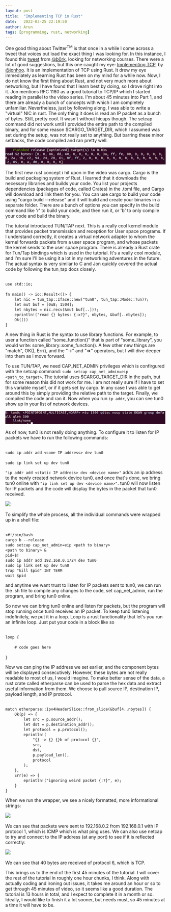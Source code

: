 ```yaml
---
layout: post
title:  "Implementing TCP in Rust"
date:   2022-03-25 22:19:50
author: Arun
tags: [programming, rust, networking]
---
```



One good thing about Twitter<sup>TM</sup> is that once in a while I come across a tweet that voices out load the exact thing I was looking for. In this instance, I found this [tweet](https://twitter.com/b0rk/status/1505597582227165194) from [@b0rk](https://twitter.com/b0rk), looking for networking courses. There were a lot of good suggestions, but this one caught my eye: [Implementing TCP](https://www.youtube.com/playlist?list=PLqbS7AVVErFivDY3iKAQk3_VAm8SXwt1X), by [@jonhoo](https://twitter.com/jonhoo). It is an implementation of TCP using Rust. It drew my eye immediately as learning Rust has been on my mind for a while now. Now, I do not know the first thing about Rust, and not very much more about networking, but I have found that I learn best by doing, so I drove right into it. Jon mentions RFC 1180 as a good tutorial to TCP/IP which I started reading  in parallel to the video series. I'm about 45 minutes into Part 1, and there are already a bunch of concepts with which I am completely unfamiliar. Nevertheless, just by following along, I was able to write a "virtual" NIC in rust. The only thing it does is read an IP packet as a bunch of bytes. Still, pretty cool. It wasn't without hicups though. The setcap command did not work until I provided the entire path to the compiled binary, and for some reason $CARGO_TARGET_DIR, which I assumed was set during the setup, was not really set to anything. But barring these minor setbacks, the code compiled and ran pretty well. 

![](/assets/images/post3/ip_packet_rcvd_1.png)


The first new rust concept i hit upon in the video was cargo. Cargo is the build and packaging system of Rust. I learned that it downloads the necessary libraries and builds your code. You list your projects dependencies (packages of code, called Crates) in the .toml file, and Cargo will download and link them for you. You can use cargo to build your code using "cargo build --release" and it will build and create your binaries in a separate folder. There are a bunch of options you can specify in the build command like 'r' to build your code, and then run it, or 'b' to only compile your code and build the binary. 

The tutorial introduced TUN/TAP next. This is a really cool kernel module that provides packet transmission and reception for User space programs. If I understand correctly, it creates a virtual network adapter to whom the kernel forwards packets from a user space program, and whose packets the kernel sends to the user space program. There is already a Rust crate for Tun/Tap bindings which is used in the tutorial. It's a really cool module, and I'm sure I'll be using it a lot in my networking adventures in the future. The actual syntax is very similar to C and Jon quickly covered the actual code by following the tun_tap docs closely. 

```

use std::io;

fn main() -> io::Result<()> {
	let nic = tun_tap::Iface::new("tun0", tun_tap::Mode::Tun)?;
	let mut buf = [0u8; 1504];
	let nbytes = nic.recv(&mut buf[..])?;
	eprintln!("read {} bytes: {:x?}", nbytes, &buf[..nbytes]);
	Ok(())
}

```

A new thing in Rust is the syntax to use library functions. For example, to user a function called "some_function()" that is part of "some_library", you would write: some_library::some_function(). A few other new things are "match", OK(), Err(), and the "->" and "=>" operators, but I will dive deeper into them as I move forward.

To use TUN/TAP, we need CAP_NET_ADMIN privileges which is confirgured with the setcap command: ```sudo setcap cap_net_admin=eip <path_to_target>```. The tutorial uses $CARGO_TARGET_DIR in the path, but for some reason this did not work for me. I am not really sure if I have to set this variable myself, or if it gets set by cargo. In any case I was able to get around this by simply providing the relative path to the target. Finally, we compiled the code and ran it. Now when you run ```ip addr```, you can see tun0 show up in your list of network devices.

![](/assets/images/post3/tun0_offline.png)

As of now, tun0 is not really doing anything. To configure it to listen for IP packets we have to run the following commands:

```

sudo ip addr add <some IP address> dev tun0

sudo ip link set up dev tun0

```

```"ip addr add <static IP address> dev <device name>"``` adds an ip address to the newly created network device tun0, and once that's done, we bring tun0 online with ```"ip link set up dev <device name>"```. tun0 will now listen for IP packets and the code will display the bytes in the packet that tun0 received. 

![](/assets/images/post3/tun0_online.png)

To simplify the whole process, all the individual commands were wrapped up in a shell file:

```

<#!/bin/bash
cargo b --release
sudo setcap cap_net_admin=eip <path to binary>
<path to binary> &
pid=$!
sudo ip addr add 192.168.0.1/24 dev tun0
sudo ip link set up dev tun0
trap "kill $pid" INT TERM
wait $pid

```

and anytime we want trust to listen for IP packets sent to tun0, we can run the .sh file to compile any changes to the code, set cap_net_admin, run the program, and bring tun0 online. 

So now we can bring tun0 online and listen for packets, but the program will stop running once tun0 receives an IP packet. To keep tun0 listening indefinitely, we put it in a loop. Loop is a rust functionality that let's you run an infinite loop. Just put your code in a block like so

```

loop {

	# code goes here

}

```

Now we can ping the IP address we set earlier, and the component bytes will be displayed consecutively. However, these bytes are not really readable to most of us, I would imagine. To make better sense of the data, a rust crate called etherparse can be used to parse the hex data and extract useful information from them. We choose to pull source IP, destination IP, payload length, and IP protocol. 

```

match etherparse::Ipv4HeaderSlice::from_slice(&buf[4..nbytes]) {
	Ok(p) => {
		let src = p.source_addr();
		let dst = p.destination_addr();
		let protocol = p.protocol();
		eprintln!(
			"{} -> {} {}b of protocol {}",
			src,
			dst,
			p.payload_len(),
			protocol
		);
	},
	Err(e) => {
		eprintln!("ignoring weird packet {:?}", e);
	}
}

```

When we run the wrapper, we see a nicely formatted, more informational strings:

![](/assets/images/post3/formatted_packets_ping.png)

We can see that packets were sent to 192.168.0.2 from 192.168.0.1 with IP protocol 1, which is ICMP which is what ping uses. We can also use netcap to try and connect to the IP address (at any port) to see if it is reflected correctly:


![](/assets/images/post3/formatted_packet_tcp.png)


We can see that 40 bytes are received of protocol 6, which is TCP.



This brings us to the end of the first 45 minutes of the tutorial. I will cover the rest of the tutorial in roughly one hour chunks, I think. Along with actually coding and ironing out issues, it takes me around an hour or so to get through 45 minutes of video, so it seems like a good duration. The tutorial is 13 hours in total, and I expect to complete it in a month or so. Ideally, I would like to finish it a lot sooner, but needs must, so 45 minutes at a time it will have to be.


